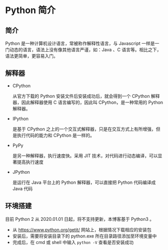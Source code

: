 # Python 简介

## 简介

Python 是一种计算机设计语言，常被称作解释性语言，与 Javascript 一样是一门动态的语言，语法上没有像其他语言严谨，如：Java 、C 语言等。相比之下，语法更简单，更容易入门。

## 解释器

+ CPython

  从官方下载的 Python 安装文件后安装成功后，就会得到一个 CPython 解释器，因此解释器使用 C 语言编写的，因此叫 CPython，是一种常用的 Python 解释器。

+ IPython

  是基于 CPython 之上的一个交互式解释器，只是在交互方式上有所增强，但是执行代码的能力和 CPython 是一样的。

+ PyPy

  是另一种解释器，执行速度快。采用 JIT 技术，对代码进行动态编译，可以显著提高执行速度

+ JPython

  是运行在 Java 平台上的 Python 解释器，可以直接把 Python 代码编译成 Java 代码

## 环境搭建

目前 Python 2 从 2020.01.01 日起，将不支持更新，本博客基于 Python3 。

+  从  https://www.python.org/getit/  网站上，根据情况下载相应的安装包
+  安装后，需要将安装目录下的 python.exe 所在目录路径添加至环境变量中
+  完成后，在 cmd 或 shell 中输入 `python -V` 查看是否安装成功